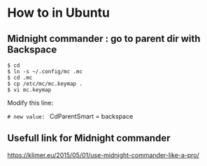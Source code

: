 # How to in Ubuntu

## Midnight commander : go to parent dir with Backspace

```
$ cd
$ ln -s ~/.config/mc .mc
$ cd .mc
$ cp /etc/mc/mc.keymap .
$ vi mc.keymap
```
Modify this line:

`# new value:
` CdParentSmart = backspace

## Usefull link for Midnight commander

https://klimer.eu/2015/05/01/use-midnight-commander-like-a-pro/

##